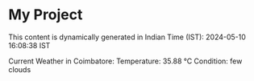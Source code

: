 # My Project

This content is dynamically generated in Indian Time (IST): 2024-05-10 16:08:38 IST


Current Weather in Coimbatore:
Temperature: 35.88 °C
Condition: few clouds
